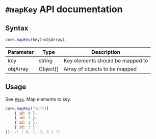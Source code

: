 # `#mapKey` API documentation

## Syntax

``` javascript
core.mapKey(key)(objArray);
```

| Parameter | Type | Description |
|--|--|--|
| key | string | Key elements should be mapped to |
| objArray | Object[] | Array of objects to be mapped |

## Usage

See [`#map`](map.md). Map elements to key.

``` javascript
core.mapKey("id")([
    { id: 0 },
    { id: 1 },
    { id: 2 },
    { id: 3 }
]); /* [ 0, 1, 2, 3 ] */
```
